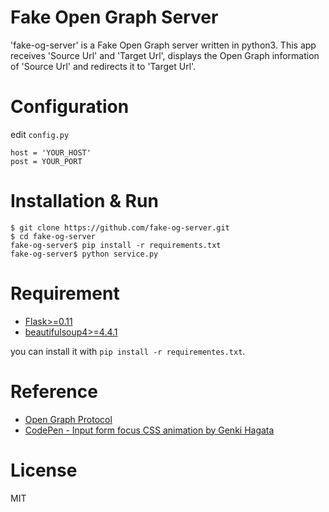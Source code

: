 # Fake Open Graph Server
'fake-og-server' is a Fake Open Graph server written in python3.
This app receives 'Source Url' and 'Target Url', displays the Open Graph information of 'Source Url' and redirects it to 'Target Url'.

# Configuration

edit `config.py`

```
host = 'YOUR_HOST'
post = YOUR_PORT
```

# Installation & Run

```
$ git clone https://github.com/fake-og-server.git
$ cd fake-og-server
fake-og-server$ pip install -r requirements.txt
fake-og-server$ python service.py
```

# Requirement

- [Flask>=0.11](https://pypi.python.org/pypi/Flask/0.11)
- [beautifulsoup4>=4.4.1](https://pypi.python.org/pypi/beautifulsoup4/4.4.1)

you can install it with `pip install -r requirementes.txt`.

# Reference

- [Open Graph Protocol](http://ogp.me/)
- [CodePen - Input form focus CSS animation by Genki Hagata](http://codepen.io/hagata/pen/QjdKXy)

# License

MIT

